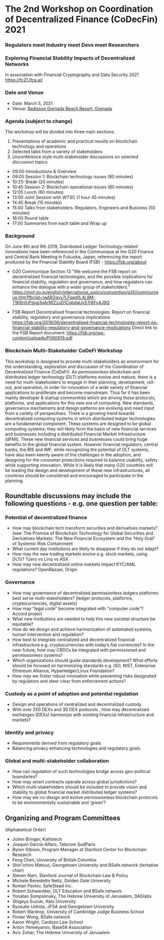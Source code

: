 # The 2nd Workshop on Coordination of Decentralized Finance (CoDecFin) 2021
### Regulators meet Industry meet Devs meet Researchers
### Exploring Financial Stability Impacts of Decentralized Networks

In association with Financial Cryptography and Data Security 2021 https://fc21.ifca.ai/

### Date and Venue
- Date: March 5, 2021
- Venue: [Radisson Grenada Beach Resort, Grenada](https://goo.gl/maps/iuVNmjUikMrBnohg8)

### Agenda (subject to change)

The workshop will be divided into three main sections:
1) Presentations of academic and practical results on blockchain technology and operations
2) Selected talks from a variety of stakeholders
3) Unconference style multi-stakeholder discussions on selected discussion topics

- 09:00 Introductions & Overview
- 09:05 Session 1: Blockchain technology issues (80 minutes)
- 10:25: Break (20 minutes)
- 10:45 Session 2: Blockchain operational issues (80 minutes)
- 12:05 Lunch (60 minutes)
- 13:00 Joint Session with WTSC (1 hour 45 minutes)
- 14:45 Break (15 minutes)
- 15:00 Talks from stakeholders: Regulators, Engineers and Business (50 minutes)
- 16:00 Round table
- 17:00 Summaries from each table and Wrap up

### Background

On June 8th and 9th 2019, Distributed Ledger Technology-related innovations have been referenced in the Communique at the G20 Finance and Central Bank Meeting in Fukuoka, Japan, referencing the report produced by the Financial Stability Board (FSB) - https://fsb.org/about

* G20 Communique
Section 13 "We welcome the FSB report on decentralized financial technologies, and the possible implications for financial stability, regulation and governance, and how regulators can enhance the dialogue with a wider group of stakeholders.” https://mof.go.jp/english/international_policy/convention/g20/communique.htm?fbclid=IwAR2gyy7LFqed1L4L8M-71KRnIUFtpgj3yArNfZzuD1CqbdaUy57r6Fy4J9Q

* FSB Report
Decentralised financial technologies: Report on financial stability, regulatory and governance implications https://fsb.org/2019/06/decentralised-financial-technologies-report-on-financial-stability-regulatory-and-governance-implications
Direct link to the FSB Report document:
https://fsb.org/wp-content/uploads/P060619.pdf


### Blockchain Multi-Stakeholder CoDeFi Workshop

This workshop is designed to provide multi-stakeholders an environment for the understanding, exploration and discussion of the Coordination of Decentralized Finance (CoDeFi). As permissionless blockchain and distributed ledger technology (DLT) platforms evolve and mature, there is a need for multi-stakeholders to engage in their planning, development, roll-out, and operation, in order for innovation of a wide variety of financial applications to proliferate and become mainstream. Thus far it has been mainly developer & startup communities which are driving these protocols, platforms, and applications for this new era of computing. New standards, governance mechanisms and design patterns are evolving and need input from a variety of perspectives. There is a growing trend towards decentralized computing systems in which distributed ledger technologies are a fundamental component. These systems are designed to be global computing systems; they will likely form the basis of new financial services and businesses including a distributed Financial Market Infrastructure (dFMI). These new financial services and businesses could bring huge benefits to the global financial system. However financial regulators, central banks, the BIS and IMF, while recognizing the potential of DLT systems, have also been keenly aware of the challenges in the adoption, and designing for the consumer protections required to balance usability, safety while supporting innovation. While it is likely that many G20 countries will be leading the design and development of these new infrastructures, all countries should be considered and encouraged to participate in the planning.

## Roundtable discussions may include the following questions - e.g. one question per table:

### Potential of decentralized finance
* How may blockchain tech transform securities and derivatives markets? (see:
The Promise of Blockchain Technology for Global Securities and Derivatives
Markets: The New Financial Ecosystem and the 'Holy Grail' of Systemic Risk
Containment
* What current day institutions are likely to disappear if they do not adapt?
* How may the new trading markets evolve e.g. stock markets, using DLTs? Tzero
vs Linq vs ASX
* How may new decentralized online markets impact KYC/AML regulations?
OpenBazaar, Origin
### Governance
* How may governance of decentralized permissionless ledgers platforms best
serve multi-stakeholders? (ledger protocols, platforms, cryptocurrencies, digital
assets)
* How may “legal code” become integrated with “computer code”? Accord project
* What new institutions are needed to help this new societal structure be
equitable?
* How do we design and achieve harmonization of automated systems, human
intervention and regulation?
* How best to integrate centralized and decentralized financial infrastructure e.g.
cryptocurrencies with today’s fiat currencies? In the near future, how may CBDCs
be integrated with permissioned and permissionless systems?
* Which organizations should guide standards development? What efforts should
be focused on harmonizing standards e.g. ISO, NIST, Enterprise Ethereum
Alliance, Hyperledger/Linux Foundation?
* How may we foster robust innovation while preventing risks designated by
regulators and steer clear from enforcement actions?
### Custody as a point of adoption and potential regulation
* Design and operations of centralized and decentralized custody
* With over 250 DEXs and 30 DEX protocols , How may decentralized exchanges
(DEXs) harmonize with existing financial infrastructure and markets?
### Identity and privacy
* Requirements derived from regulatory goals
* Balancing privacy enhancing technologies and regulatory goals
### Global and multi-stakeholder collaboration
* How can regulation of such technologies bridge across geo-political boundaries?
* How may smart contracts operate across global jurisdictions?
* Which multi-stakeholders should be included to provide vision and stability to
global financial market distributed ledger systems?
* How may we co-design and evolve permissionless blockchain protocols to be
environmentally sustainable and ‘green’?

## Organizing and Program Committees
(Alphabetical Order)

* Julien Bringer, Kallistech
* Joaquin Garcia-Alfaro, Telecom SudParis
* Byron Gibson, Program Manager at Stanford Center for Blockchain Research
* Feng Chen, University of British Columbia
* Shin'ichiro Matsuo, Georgetown University and BSafe.network (tentative chair)
* Steven Nam, Stanford Journal of Blockchain Law & Policy
* Michele Benedetto Neitz, Golden Gate University
* Roman Pavlov, SafeStead Inc.
* Robert Schwentker, DLT Education and BSafe.network
* Yonatan Sompolinsky, The Hebrew University of Jerusalem, DAGlabs
* Shigeya Suzuki, Keio University
* Ryosuke Ushida, JFSA and Georgetown University
* Robert Wardrop, University of Cambridge Judge Business School
* Pindar Wong, BSafe.network
* Aaron Wright, Cardozo Law School
* Anton Yemelyanov, Base58 Association
* Aviv Zohar, The Hebrew University of Jerusalem

